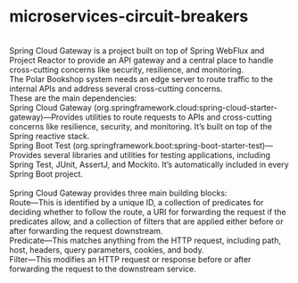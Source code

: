 # microservices-circuit-breakers
 <br>
Spring Cloud Gateway is a project built on top of Spring WebFlux and Project Reactor to provide an API gateway and a central place to handle cross-cutting concerns like security, resilience, and monitoring.<br>
The Polar Bookshop system needs an edge server to route traffic to the internal APIs and address several cross-cutting concerns.<br>
These are the main dependencies:<br>
Spring Cloud Gateway (org.springframework.cloud:spring-cloud-starter-gateway)—Provides utilities to route requests to APIs and cross-cutting concerns like resilience, security, and monitoring. It’s built on top of the Spring reactive stack.<br>
Spring Boot Test (org.springframework.boot:spring-boot-starter-test)—Provides several libraries and utilities for testing applications, including Spring Test, JUnit, AssertJ, and Mockito. It’s automatically included in every Spring Boot project.<br>
<br>
Spring Cloud Gateway provides three main building blocks:<br>
Route—This is identified by a unique ID, a collection of predicates for deciding whether to follow the route, a URI for forwarding the request if the predicates allow, and a collection of filters that are applied either before or after forwarding the request downstream.<br>
Predicate—This matches anything from the HTTP request, including path, host, headers, query parameters, cookies, and body.<br>
Filter—This modifies an HTTP request or response before or after forwarding the request to the downstream service.<br>

